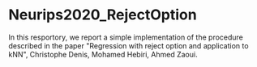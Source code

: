 # Neurips2020_RejectOption
In this resportory, we report a simple implementation of the procedure described in the paper 
"Regression with reject option and application to kNN", Christophe Denis, Mohamed Hebiri, Ahmed Zaoui.
